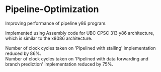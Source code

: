 # Pipeline-Optimization
Improving performance of pipeline y86 program.

Implemented using Assembly code for UBC CPSC 313 y86 architecture, which is similar to the x8086 architecture. <br />


Number of clock cycles taken on 'Pipelined with stalling' implementation reduced by 86%. <br />
Number of clock cycles taken on 'Pipelined with data forwarding and branch prediction' implementation reduced by 75%.
